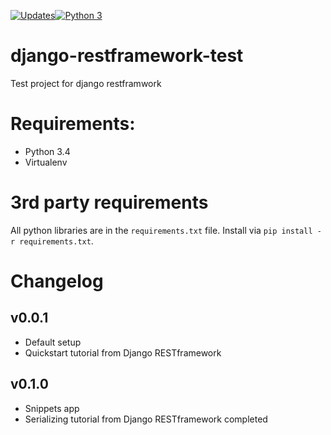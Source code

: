 [![Updates](https://pyup.io/repos/github/Sascha-Peter/django-restframework-test/shield.svg)](https://pyup.io/repos/github/Sascha-Peter/django-restframework-test/)[![Python 3](https://pyup.io/repos/github/Sascha-Peter/django-restframework-test/python-3-shield.svg)](https://pyup.io/repos/github/Sascha-Peter/django-restframework-test/)


# django-restframework-test

Test project for django restframwork

# Requirements: 

* Python 3.4
* Virtualenv

# 3rd party requirements

All python libraries are in the `requirements.txt` file.
Install via `pip install -r requirements.txt`.

# Changelog

## v0.0.1

* Default setup
* Quickstart tutorial from Django RESTframework

## v0.1.0

* Snippets app
* Serializing tutorial from Django RESTframework completed
